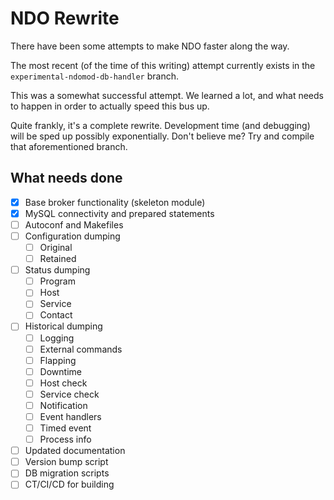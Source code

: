 # NDO Rewrite

There have been some attempts to make NDO faster along the way.

The most recent (of the time of this writing) attempt currently exists in the
`experimental-ndomod-db-handler` branch.

This was a somewhat successful attempt. We learned a lot, and what needs to
happen in order to actually speed this bus up.

Quite frankly, it's a complete rewrite. Development time (and debugging) will
be sped up possibly exponentially. Don't believe me? Try and compile that
aforementioned branch.


## What needs done

- [x] Base broker functionality (skeleton module)
- [x] MySQL connectivity and prepared statements
- [ ] Autoconf and Makefiles
- [ ] Configuration dumping
    - [ ] Original
    - [ ] Retained
- [ ] Status dumping
    - [ ] Program
    - [ ] Host
    - [ ] Service
    - [ ] Contact
- [ ] Historical dumping
    - [ ] Logging
    - [ ] External commands
    - [ ] Flapping
    - [ ] Downtime
    - [ ] Host check
    - [ ] Service check
    - [ ] Notification
    - [ ] Event handlers
    - [ ] Timed event
    - [ ] Process info
- [ ] Updated documentation
- [ ] Version bump script
- [ ] DB migration scripts
- [ ] CT/CI/CD for building
